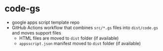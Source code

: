 # code-gs

+ google apps script template repo
+ GitHub Actions workflow that combines `src/*.gs` files into `dist/code.gs` and moves support files
  + HTML files are moved to `dist` folder (if available)
  + `appsscript.json` manifest moved to `dist` folder (if available)
  
